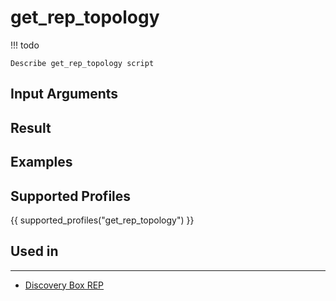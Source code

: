 

# get_rep_topology

<!-- prettier-ignore -->
!!! todo

    Describe get_rep_topology script

## Input Arguments

## Result

## Examples

## Supported Profiles

{{ supported_profiles("get_rep_topology") }}

## Used in
-------
* [Discovery Box REP](../discovery-reference/box/rep.md)
